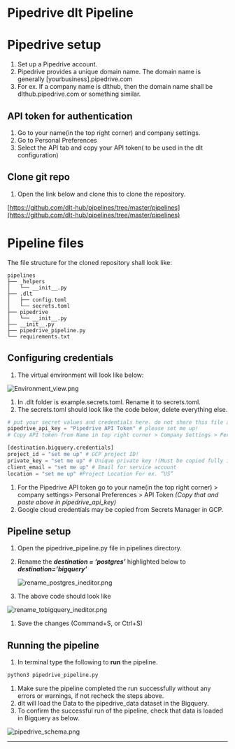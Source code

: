 # Pipedrive dlt Pipeline

# **Pipedrive setup**

1. Set up a Pipedrive account.
2. Pipedrive provides a unique domain name. The domain name is generally [yourbusiness].pipedrive.com
3. For ex. If a company name is dlthub, then the domain name shall be dlthub.pipedrive.com or something similar.

## API token for authentication

1. Go to your name(in the top right corner) and company settings.
2. Go to Personal Preferences
3. Select the API tab and copy your API token( to be used in the dlt configuration)

## Clone git repo

1. Open the link below and clone this to clone the repository.

[https://github.com/dlt-hub/pipelines/tree/master/pipelines](https://github.com/dlt-hub/pipelines/tree/master/pipelines) 

# Pipeline files

The file structure for the cloned repository shall look like:

```
pipelines
├── _helpers
│   └── __init__.py
├── .dlt
│   ├── config.toml
│   └── secrets.toml
├── pipedrive
│   └── __init__.py
├── __init__.py
├── pipedrive_pipeline.py
└── requirements.txt
```

## Configuring credentials

1. The virtual environment  will look like below:

![Environment_view.png](https://github.com/dlt-hub/pipelines/blob/master/pipelines/pipedrive/pipedrive_docs_imgs/Environment_view1.png)

1. In .dlt folder is example.secrets.toml. Rename it to secrets.toml.
2. The secrets.toml should look like the code below, delete everything else.

```python
# put your secret values and credentials here. do not share this file and do not push it to github
pipedrive_api_key = "Pipedrive API Token" # please set me up!
# Copy API token from Name in top right corner > Company Settings > Personal Pre-frences > API token

[destination.bigquery.credentials]
project_id = "set me up" # GCP project ID!
private_key = "set me up" # Unique private key !(Must be copied fully including BEGIN and END PRIVATE KEY)
client_email = "set me up" # Email for service account
location = "set me up" #Project Location For ex. “US”

```

1. For the Pipedrive API token go to your name(in the top right corner) > company settings> Personal Preferences > API Token *(Copy that and paste above in pipedrive_api_key)* 
2. Google cloud credentials may be copied from Secrets Manager in GCP.

## Pipeline setup

1. Open the pipedrive_pipeline.py file in pipelines directory.
2. Rename the ***destination = ‘postgres’*** highlighted below to ***destination=’bigquery’***
    
    ![rename_postgres_ineditor.png](https://github.com/dlt-hub/pipelines/blob/master/pipelines/pipedrive/pipedrive_docs_imgs/rename_postgres_ineditor1.png)
    
3. The above code should look like

![rename_tobigquery_ineditor.png](https://github.com/dlt-hub/pipelines/blob/master/pipelines/pipedrive/pipedrive_docs_imgs/rename_tobigquery_ineditor1.png)

1. Save the changes (Command+S, or Ctrl+S)

## Running the pipeline

1. In terminal type the following to **run** the pipeline. 

```bash
python3 pipedrive_pipeline.py
```

1. Make sure the pipeline completed the run successfully without any errors or warnings, if not recheck the steps above.
2. dlt will load the Data to the pipedrive_data dataset in the Bigquery.
3. To confirm the successful run of the pipeline, check that data is loaded in Bigquery as below.

![pipedrive_schema.png](https://github.com/dlt-hub/pipelines/blob/master/pipelines/pipedrive/pipedrive_docs_imgs/pipedrive_schema1.png)

---

